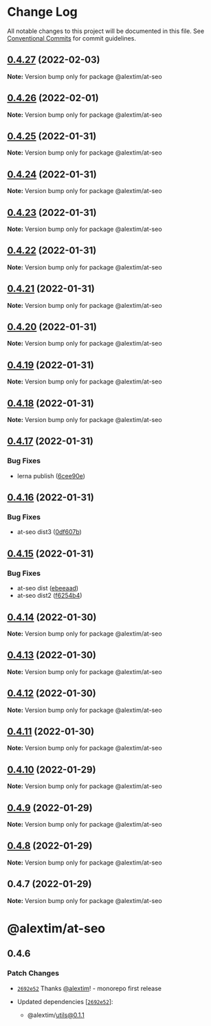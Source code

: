 # Change Log

All notable changes to this project will be documented in this file.
See [Conventional Commits](https://conventionalcommits.org) for commit guidelines.

## [0.4.27](https://github.com/alextim/at-blog/compare/@alextim/at-seo@0.4.26...@alextim/at-seo@0.4.27) (2022-02-03)

**Note:** Version bump only for package @alextim/at-seo





## [0.4.26](https://github.com/alextim/at-blog/compare/@alextim/at-seo@0.4.25...@alextim/at-seo@0.4.26) (2022-02-01)

**Note:** Version bump only for package @alextim/at-seo





## [0.4.25](https://github.com/alextim/at-blog/compare/@alextim/at-seo@0.4.24...@alextim/at-seo@0.4.25) (2022-01-31)

**Note:** Version bump only for package @alextim/at-seo





## [0.4.24](https://github.com/alextim/at-blog/compare/@alextim/at-seo@0.4.23...@alextim/at-seo@0.4.24) (2022-01-31)

**Note:** Version bump only for package @alextim/at-seo





## [0.4.23](https://github.com/alextim/at-blog/compare/@alextim/at-seo@0.4.22...@alextim/at-seo@0.4.23) (2022-01-31)

**Note:** Version bump only for package @alextim/at-seo





## [0.4.22](https://github.com/alextim/at-blog/compare/@alextim/at-seo@0.4.21...@alextim/at-seo@0.4.22) (2022-01-31)

**Note:** Version bump only for package @alextim/at-seo





## [0.4.21](https://github.com/alextim/at-blog/compare/@alextim/at-seo@0.4.20...@alextim/at-seo@0.4.21) (2022-01-31)

**Note:** Version bump only for package @alextim/at-seo





## [0.4.20](https://github.com/alextim/at-blog/compare/@alextim/at-seo@0.4.19...@alextim/at-seo@0.4.20) (2022-01-31)

**Note:** Version bump only for package @alextim/at-seo





## [0.4.19](https://github.com/alextim/at-blog/compare/@alextim/at-seo@0.4.18...@alextim/at-seo@0.4.19) (2022-01-31)

**Note:** Version bump only for package @alextim/at-seo





## [0.4.18](https://github.com/alextim/at-blog/compare/@alextim/at-seo@0.4.17...@alextim/at-seo@0.4.18) (2022-01-31)

**Note:** Version bump only for package @alextim/at-seo





## [0.4.17](https://github.com/alextim/at-blog/compare/@alextim/at-seo@0.4.16...@alextim/at-seo@0.4.17) (2022-01-31)


### Bug Fixes

* lerna publish ([6cee90e](https://github.com/alextim/at-blog/commit/6cee90e8336a5f1905f0424761fcba3966998c9d))





## [0.4.16](https://github.com/alextim/at-blog/compare/@alextim/at-seo@0.4.15...@alextim/at-seo@0.4.16) (2022-01-31)


### Bug Fixes

* at-seo dist3 ([0df607b](https://github.com/alextim/at-blog/commit/0df607baaaaf43163f6efe895d90873575ff46ea))





## [0.4.15](https://github.com/alextim/at-blog/compare/@alextim/at-seo@0.4.14...@alextim/at-seo@0.4.15) (2022-01-31)


### Bug Fixes

* at-seo dist ([ebeeaad](https://github.com/alextim/at-blog/commit/ebeeaad184c90c587368b59d2975b8b5a9c5e6c9))
* at-seo dist2 ([f6254b4](https://github.com/alextim/at-blog/commit/f6254b497a510881fb6fde6ab2d854b0d2b59857))





## [0.4.14](https://github.com/alextim/at-blog/compare/@alextim/at-seo@0.4.13...@alextim/at-seo@0.4.14) (2022-01-30)

**Note:** Version bump only for package @alextim/at-seo





## [0.4.13](https://github.com/alextim/at-blog/compare/@alextim/at-seo@0.4.12...@alextim/at-seo@0.4.13) (2022-01-30)

**Note:** Version bump only for package @alextim/at-seo





## [0.4.12](https://github.com/alextim/at-blog/compare/@alextim/at-seo@0.4.11...@alextim/at-seo@0.4.12) (2022-01-30)

**Note:** Version bump only for package @alextim/at-seo





## [0.4.11](https://github.com/alextim/at-blog/compare/@alextim/at-seo@0.4.10...@alextim/at-seo@0.4.11) (2022-01-30)

**Note:** Version bump only for package @alextim/at-seo





## [0.4.10](https://github.com/alextim/at-blog/compare/@alextim/at-seo@0.4.9...@alextim/at-seo@0.4.10) (2022-01-29)

**Note:** Version bump only for package @alextim/at-seo

## [0.4.9](https://github.com/alextim/at-blog/compare/@alextim/at-seo@0.4.8...@alextim/at-seo@0.4.9) (2022-01-29)

**Note:** Version bump only for package @alextim/at-seo

## [0.4.8](https://github.com/alextim/at-blog/compare/@alextim/at-seo@0.4.7...@alextim/at-seo@0.4.8) (2022-01-29)

**Note:** Version bump only for package @alextim/at-seo

## 0.4.7 (2022-01-29)

**Note:** Version bump only for package @alextim/at-seo

# @alextim/at-seo

## 0.4.6

### Patch Changes

- [`2692e52`](https://github.com/alextim/at-blog/commit/2692e524fe2bf10e47e1a4fbd6f7173ca1be3b65) Thanks [@alextim](https://github.com/alextim)! - monorepo first release

- Updated dependencies [[`2692e52`](https://github.com/alextim/at-blog/commit/2692e524fe2bf10e47e1a4fbd6f7173ca1be3b65)]:
  - @alextim/utils@0.1.1
